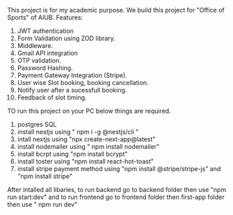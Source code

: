 This project is for my academic purpose. We build this project for "Office of Sports" of AIUB.
Features:
1. JWT authentication
2. Form Validation using ZOD library.
3. Middleware.
4. Gmail API integration
5. OTP validation.
6. Password Hashing.
7. Payment Gateway Integration (Stripe).
8. User wise Slot booking, booking cancellation.
9. Notify user after a sucessfull booking.
10. Feedback of slot timing.

TO run this project on your PC below things are required.
1. postgres SQL
2. install nestjs using " npm i -g @nestjs/cli "
3. intall nextjs using "npx create-next-app@latest"
4. install nodemailer using " npm install nodemailer"
5. install bcrpt using "npm install bcrypt"
6. install toster using "npm install react-hot-toast"
7. install stripe payment method using "npm install @stripe/stripe-js" and "npm install stripe"

After intalled all libaries, to run backend go to backend folder then use "npm run start:dev" and 
to run frontend go to frontend folder then first-app folder then use " npm run dev"
